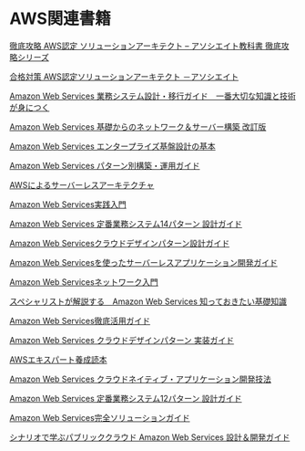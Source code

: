 # AWS関連書籍

[徹底攻略 AWS認定 ソリューションアーキテクト – アソシエイト教科書 徹底攻略シリーズ][1]

[合格対策 AWS認定ソリューションアーキテクト －アソシエイト][2]

[Amazon Web Services 業務システム設計・移行ガイド　一番大切な知識と技術が身につく][3]

[Amazon Web Services 基礎からのネットワーク＆サーバー構築 改訂版][4]

[Amazon Web Services エンタープライズ基盤設計の基本][5]

[Amazon Web Services パターン別構築・運用ガイド][6]

[AWSによるサーバーレスアーキテクチャ][7]

[Amazon Web Services実践入門][8]

[Amazon Web Services 定番業務システム14パターン 設計ガイド][9]

[Amazon Web Servicesクラウドデザインパターン設計ガイド][10]

[Amazon Web Servicesを使ったサーバーレスアプリケーション開発ガイド][11]

[Amazon Web Servicesネットワーク入門][12]

[スペシャリストが解説する　Amazon Web Services 知っておきたい基礎知識][13]

[Amazon Web Services徹底活用ガイド][14]

[Amazon Web Services クラウドデザインパターン 実装ガイド][15]

[AWSエキスパート養成読本][16]

[Amazon Web Services クラウドネイティブ・アプリケーション開発技法][17]

[Amazon Web Services 定番業務システム12パターン 設計ガイド][18]

[Amazon Web Services完全ソリューションガイド][19]

[シナリオで学ぶパブリッククラウド Amazon Web Services 設計＆開発ガイド][20]

[1]:./[BOOK]B07M7S9GDL.md
[2]:./[BOOK]B01LZ2CBKB.md
[3]:./[BOOK]B0793JRHYC.md
[4]:./[BOOK]B06Y5ZSYY4.md
[5]:./[BOOK]B07HJ12LJT.md
[6]:./[BOOK]B07BMQL59H.md
[7]:./[BOOK]B079VL58FG.md
[8]:./[BOOK]B07JHJF6YN.md
[9]:./[BOOK]B07HJZDGP6.md
[10]:./[BOOK]B0126HZGP8.md
[11]:./[BOOK]B07BF4G5C1.md
[12]:./[BOOK]B01M2BMB0V.md
[13]:./[BOOK]B01BWM4FNM.md
[14]:./[BOOK]B00T5ZGX0W.md
[15]:./[BOOK]B00VHW3PG6.md
[16]:./[BOOK]B01CXM3DZQ.md
[17]:./[BOOK]B01E8EQ264.md
[18]:./[BOOK]4822237559.md
[19]:./[BOOK]B01N7M7IVS.md
[20]:./[BOOK]B072QKQN5Y.md

<!--
[]:./[BOOK].md
-->